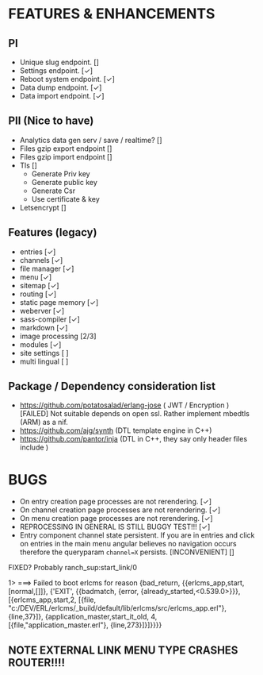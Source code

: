 
# FEATURES & ENHANCEMENTS
## PI
- Unique slug endpoint. []
- Settings endpoint. [✓]
- Reboot system endpoint. [✓]
- Data dump endpoint. [✓]
- Data import endpoint. [✓]

## PII (Nice to have)
- Analytics data gen serv / save / realtime? []
- Files gzip export endpoint []
- Files gzip import endpoint []
- Tls []
  - Generate Priv key
  - Generate public key
  - Generate Csr
  - Use certificate & key
- Letsencrypt []


## Features (legacy)
- entries [✓]
- channels [✓]
- file manager [✓]
- menu [✓]
- sitemap [✓]
- routing [✓]
- static page memory [✓]
- weberver [✓]
- sass-compiler [✓]
- markdown [✓]
- image processing [2/3]
- modules [✓]
- site settings [ ]
- multi lingual [ ]


## Package / Dependency consideration list
- https://github.com/potatosalad/erlang-jose ( JWT / Encryption ) [FAILED] Not suitable depends on open ssl. Rather implement mbedtls (ARM) as a nif.
- https://github.com/ajg/synth (DTL template engine in C++)
- https://github.com/pantor/inja (DTL in C++, they say only header files include )

# BUGS

- On entry creation page processes are not rerendering. [✓]
- On channel creation page processes are not rerendering. [✓]
- On menu creation page processes are not rerendering. [✓]
- REPROCESSING IN GENERAL IS STILL BUGGY TEST!!! [✓]
- Entry component channel state persistent. If you are in entries and click on entries in the main menu angular believes no navigation occurs therefore the queryparam `channel=X` persists. [INCONVENIENT] []

FIXED? Probably
ranch_sup:start_link/0

1> ===> Failed to boot erlcms for reason {bad_return,
                                       {{erlcms_app,start,[normal,[]]},
                                        {'EXIT',
                                         {{badmatch,
                                           {error,
                                            {already_started,<0.539.0>}}},
                                          [{erlcms_app,start,2,
                                            [{file,
                                              "c:/DEV/ERL/erlcms/_build/default/lib/erlcms/src/erlcms_app.erl"},
                                             {line,37}]},
                                           {application_master,start_it_old,
                                            4,
                                            [{file,"application_master.erl"},
                                             {line,273}]}]}}}}



## NOTE EXTERNAL LINK MENU TYPE CRASHES ROUTER!!!! 